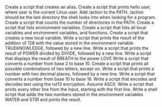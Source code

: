 Create a script that creates an alias.
Create a script that prints hello user, where user is the current Linux user.
Add /action to the PATH. /action should be the last directory the shell looks into when looking for a program.
Create a script that counts the number of directories in the PATH.
Create a script that lists environment variables.
Create a script that lists all local variables and environment variables, and functions.
Create a script that creates a new local variable.
Write a script that prints the result of the addition of 128 with the value stored in the environment variable TRUEKNOWLEDGE, followed by a new line.
Write a script that prints the result of POWER divided by DIVIDE, followed by a new line.
Write a script that displays the result of BREATH to the power LOVE
Write a script that converts a number from base 2 to base 10.
Create a script that prints all possible combinations of two letters, except oo.
Write a script that prints a number with two decimal places, followed by a new line.
Write a script that converts a number from base 10 to base 16.
Write a script that encodes and decodes text using the rot13 encryption. Assume ASCII.
Write a script that prints every other line from the input, starting with the first line.
Write a shell script that adds the two numbers stored in the environment variables WATER and STIR and prints the result.
